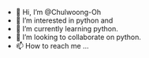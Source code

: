 - 👋 Hi, I’m @Chulwoong-Oh
- 👀 I’m interested in python and
- 🌱 I’m currently learning python.
- 💞️ I’m looking to collaborate on python.
- 📫 How to reach me ...

<!---
Chulwoong-Oh/Chulwoong-Oh is a ✨ special ✨ repository because its `README.md` (this file) appears on your GitHub profile.
You can click the Preview link to take a look at your changes.
--->
